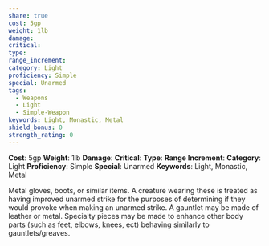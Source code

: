 ```yaml
---
share: true
cost: 5gp
weight: 1lb
damage: 
critical: 
type: 
range_increment: 
category: Light
proficiency: Simple
special: Unarmed
tags:
  - Weapons
  - Light
  - Simple-Weapon
keywords: Light, Monastic, Metal
shield_bonus: 0
strength_rating: 0
---
```

**Cost**: 5gp **Weight**: 1lb
**Damage**:  **Critical**:  **Type**: 
**Range Increment**: 
**Category**: Light **Proficiency**: Simple
**Special**: Unarmed
**Keywords**: Light, Monastic, Metal

Metal gloves, boots, or similar items. A creature wearing these is treated as having improved unarmed strike for the purposes of determining if they would provoke when making an unarmed strike. A gauntlet may be made of leather or metal. Specialty pieces may be made to enhance other body parts (such as feet, elbows, knees, ect) behaving similarly to gauntlets/greaves.